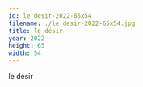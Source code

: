 ```yaml
---
id: le_desir-2022-65x54
filename: ./le_desir-2022-65x54.jpg
title: le désir
year: 2022
height: 65
width: 54
---
```


le désir
